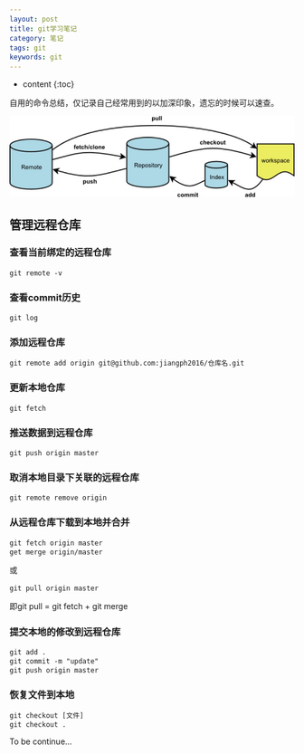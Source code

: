 ```yaml
---
layout: post
title: git学习笔记
category: 笔记
tags: git
keywords: git
---
```


* content
{:toc}

自用的命令总结，仅记录自己经常用到的以加深印象，遗忘的时候可以速查。

![](/assets/img/notes/git.jpg)
## 管理远程仓库

### 查看当前绑定的远程仓库
```
git remote -v
```

### 查看commit历史

```
git log
```

### 添加远程仓库

```
git remote add origin git@github.com:jiangph2016/仓库名.git
```

### 更新本地仓库

```
git fetch
```


### 推送数据到远程仓库

```
git push origin master
```

### 取消本地目录下关联的远程仓库

```
git remote remove origin
```

### 从远程仓库下载到本地并合并

```
git fetch origin master
get merge origin/master
```
或
```
git pull origin master  
```

即git pull = git fetch + git merge


### 提交本地的修改到远程仓库

```
git add .
git commit -m "update"
git push origin master
```

### 恢复文件到本地

```
git checkout [文件]
git checkout .
```

To be continue...